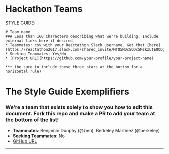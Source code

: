 # Hackathon Teams

STYLE GUIDE:  
```
# Team name
### Less than 160 Characters describing what we're building. Include external links here if desired
* Teammates: csv with your Reactathon Slack username. Get that [here](https://reactathon2017.slack.com/shared_invite/MTQ5MDc5ODc5MzkzLTE0ODg2NDYyMjMtN2FmZDRiYWE5Yw)
* Seeking Teammates: Yes/No
* [Project URL](https://github.com/your-profile/your-project-name)

*** (be sure to include these three stars at the bottom for a horizontal rule)
```
# The Style Guide Exemplifiers
### We're a team that exists solely to show you how to edit this document. Fork this repo and make a PR to add your team at the bottom of the list!
* **Teammates**: Benjamin Dunphy (@ben), Berkeley Martinez (@berkeley)
* **Seeking Teammates**: No
* [GitHub URL](https://github.com/your-profile/your-project-name)

***

